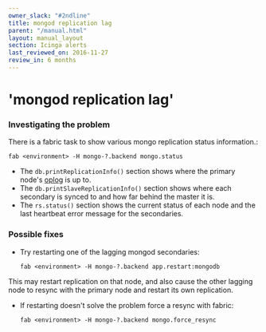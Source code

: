 ```yaml
---
owner_slack: "#2ndline"
title: mongod replication lag
parent: "/manual.html"
layout: manual_layout
section: Icinga alerts
last_reviewed_on: 2016-11-27
review_in: 6 months
---
```


# 'mongod replication lag'

### Investigating the problem

There is a fabric task to show various mongo replication status
information.:

    fab <environment> -H mongo-?.backend mongo.status

-   The `db.printReplicationInfo()` section shows where the primary
    node's
    [oplog](http://docs.mongodb.org/manual/core/replica-set-oplog/) is
    up to.
-   The `db.printSlaveReplicationInfo()` section shows where each
    secondary is synced to and how far behind the master it is.
-   The `rs.status()` section shows the current status of each node and
    the last heartbeat error message for the secondaries.

### Possible fixes

-   Try restarting one of the lagging mongod secondaries:

        fab <environment> -H mongo-?.backend app.restart:mongodb

This may restart replication on that node, and also cause the other
lagging node to resync with the primary node and restart its own
replication.

-   If restarting doesn't solve the problem force a resync with fabric:

        fab <environment> -H mongo-?.backend mongo.force_resync

